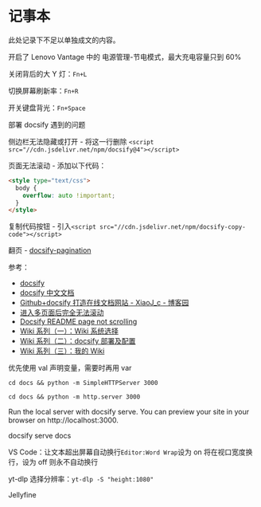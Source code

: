 # 记事本

此处记录下不足以单独成文的内容。

开启了 Lenovo Vantage 中的 电源管理-节电模式，最大充电容量只到 60%

关闭背后的大 Y 灯：`Fn+L`

切换屏幕刷新率：`Fn+R`

开关键盘背光：`Fn+Space`

部署 docsify 遇到的问题

侧边栏无法隐藏或打开 - 将这一行删除 `<script src="//cdn.jsdelivr.net/npm/docsify@4"></script>`

页面无法滚动 - 添加以下代码：

```html
<style type="text/css">
  body {
    overflow: auto !important;
  }
</style>
```

复制代码按钮 - 引入`<script src="//cdn.jsdelivr.net/npm/docsify-copy-code"></script>`

翻页 - [docsify-pagination](https://github.com/imyelo/docsify-pagination)

参考：

- [docsify](https://github.com/docsifyjs/docsify)
- [docsify 中文文档](https://docsify.js.org/#/zh-cn/)
- [Github+docsify 打造在线文档网站 - XiaoJ_c - 博客园](https://www.cnblogs.com/XiaoJ-cs/p/15176475.html)
- [进入多页面后完全无法滚动](https://github.com/docsifyjs/docsify/issues/411)
- [Docsify README page not scrolling](https://stackoverflow.com/questions/63676806/docsify-readme-page-not-scrolling)
- [Wiki 系列（一）：Wiki 系统选择](https://sspai.com/post/60382)
- [Wiki 系列（二）：docsify 部署及配置](https://sspai.com/post/60534)
- [Wiki 系列（三）：我的 Wiki](https://sspai.com/post/60635)

优先使用 val 声明变量，需要时再用 var

`cd docs && python -m SimpleHTTPServer 3000`

`cd docs && python -m http.server 3000`

Run the local server with docsify serve. You can preview your site in your browser on http://localhost:3000.

docsify serve docs

VS Code：让文本超出屏幕自动换行`Editor:Word Wrap`设为 on 将在视口宽度换行，设为 off 则永不自动换行

yt-dlp 选择分辨率：`yt-dlp -S "height:1080"`

Jellyfine